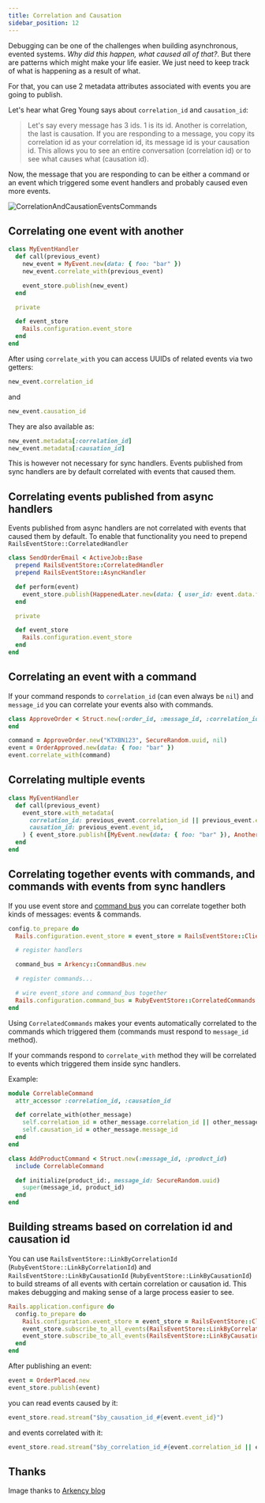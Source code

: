 ```yaml
---
title: Correlation and Causation
sidebar_position: 12
---
```


Debugging can be one of the challenges when building asynchronous, evented systems. _Why did this happen, what caused all of that?_. But there are patterns which might make your life easier. We just need to keep track of what is happening as a result of what.

For that, you can use 2 metadata attributes associated with events you are going to publish.

Let's hear what Greg Young says about `correlation_id` and `causation_id`:

> Let's say every message has 3 ids. 1 is its id. Another is correlation, the last is causation.
> If you are responding to a message, you copy its correlation id as your correlation id, its message id is your causation id.
> This allows you to see an entire conversation (correlation id) or to see what causes what (causation id).

Now, the message that you are responding to can be either a command or an event which triggered some event handlers and probably caused even more events.

![CorrelationAndCausationEventsCommands](https://blog-arkency.imgix.net/correlation_id_causation_id_rails_ruby_event/CorrelationAndCausationEventsCommands.png?w=758&h=758&fit=max)

## Correlating one event with another

```ruby
class MyEventHandler
  def call(previous_event)
    new_event = MyEvent.new(data: { foo: "bar" })
    new_event.correlate_with(previous_event)

    event_store.publish(new_event)
  end

  private

  def event_store
    Rails.configuration.event_store
  end
end
```

After using `correlate_with` you can access UUIDs of related events via two getters:

```ruby
new_event.correlation_id
```

and

```ruby
new_event.causation_id
```

They are also available as:

```ruby
new_event.metadata[:correlation_id]
new_event.metadata[:causation_id]
```

This is however not necessary for sync handlers. Events published from sync handlers are by default correlated with events that caused them.

## Correlating events published from async handlers

Events published from async handlers are not correlated with events that caused them by default. To enable that functionality you need to prepend `RailsEventStore::CorrelatedHandler`

```ruby
class SendOrderEmail < ActiveJob::Base
  prepend RailsEventStore::CorrelatedHandler
  prepend RailsEventStore::AsyncHandler

  def perform(event)
    event_store.publish(HappenedLater.new(data: { user_id: event.data.fetch(:user_id) }))
  end

  private

  def event_store
    Rails.configuration.event_store
  end
end
```

## Correlating an event with a command

If your command responds to `correlation_id` (can even always be `nil`) and `message_id` you can correlate your events also with commands.

```ruby
class ApproveOrder < Struct.new(:order_id, :message_id, :correlation_id)
end

command = ApproveOrder.new("KTXBN123", SecureRandom.uuid, nil)
event = OrderApproved.new(data: { foo: "bar" })
event.correlate_with(command)
```

## Correlating multiple events

```ruby
class MyEventHandler
  def call(previous_event)
    event_store.with_metadata(
      correlation_id: previous_event.correlation_id || previous_event.event_id,
      causation_id: previous_event.event_id,
    ) { event_store.publish([MyEvent.new(data: { foo: "bar" }), AnotherEvent.new(data: { baz: "bax" })]) }
  end
end
```

## Correlating together events with commands, and commands with events from sync handlers

If you use event store and [command bus](../advanced-topics/command-bus) you can correlate together both kinds of messages: events & commands.

```ruby
config.to_prepare do
  Rails.configuration.event_store = event_store = RailsEventStore::Client.new

  # register handlers

  command_bus = Arkency::CommandBus.new

  # register commands...

  # wire event_store and command_bus together
  Rails.configuration.command_bus = RubyEventStore::CorrelatedCommands.new(event_store, command_bus)
end
```

Using `CorrelatedCommands` makes your events automatically correlated to the commands which triggered them (commands must respond to `message_id` method).

If your commands respond to `correlate_with` method they will be correlated to events which triggered them inside sync handlers.

Example:

```ruby
module CorrelableCommand
  attr_accessor :correlation_id, :causation_id

  def correlate_with(other_message)
    self.correlation_id = other_message.correlation_id || other_message.message_id
    self.causation_id = other_message.message_id
  end
end

class AddProductCommand < Struct.new(:message_id, :product_id)
  include CorrelableCommand

  def initialize(product_id:, message_id: SecureRandom.uuid)
    super(message_id, product_id)
  end
end
```

## Building streams based on correlation id and causation id

You can use `RailsEventStore::LinkByCorrelationId` (`RubyEventStore::LinkByCorrelationId`) and `RailsEventStore::LinkByCausationId` (`RubyEventStore::LinkByCausationId`) to build streams of all events with certain correlation or causation id. This makes debugging and making sense of a large process easier to see.

```ruby
Rails.application.configure do
  config.to_prepare do
    Rails.configuration.event_store = event_store = RailsEventStore::Client.new
    event_store.subscribe_to_all_events(RailsEventStore::LinkByCorrelationId.new)
    event_store.subscribe_to_all_events(RailsEventStore::LinkByCausationId.new)
  end
end
```

After publishing an event:

```ruby
event = OrderPlaced.new
event_store.publish(event)
```

you can read events caused by it:

```ruby
event_store.read.stream("$by_causation_id_#{event.event_id}")
```

and events correlated with it:

```ruby
event_store.read.stream("$by_correlation_id_#{event.correlation_id || event.event_id}")
```

## Thanks

Image thanks to [Arkency blog](https://blog.arkency.com/correlation-id-and-causation-id-in-evented-systems/)
